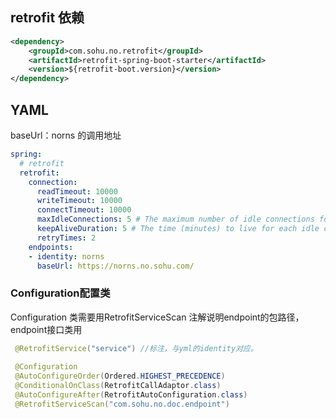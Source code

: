 ## retrofit 依赖

```xml
<dependency>
    <groupId>com.sohu.no.retrofit</groupId>
    <artifactId>retrofit-spring-boot-starter</artifactId>
    <version>${retrofit-boot.version}</version>
</dependency>
```

## YAML
baseUrl：norns 的调用地址
```yaml
spring:
  # retrofit
  retrofit:
    connection:
      readTimeout: 10000
      writeTimeout: 10000
      connectTimeout: 10000
      maxIdleConnections: 5 # The maximum number of idle connections for each address.
      keepAliveDuration: 5 # The time (minutes) to live for each idle connections.
      retryTimes: 2
    endpoints:
    - identity: norns
      baseUrl: https://norns.no.sohu.com/
```

      
      
### Configuration配置类   

Configuration 类需要用RetrofitServiceScan 注解说明endpoint的包路径，endpoint接口类用
```java
 @RetrofitService("service") //标注，与yml的identity对应。
 
 @Configuration
 @AutoConfigureOrder(Ordered.HIGHEST_PRECEDENCE)
 @ConditionalOnClass(RetrofitCallAdaptor.class)
 @AutoConfigureAfter(RetrofitAutoConfiguration.class)
 @RetrofitServiceScan("com.sohu.no.doc.endpoint")
```